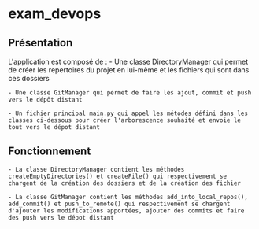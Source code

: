# exam_devops

## Présentation
L'application est composé de :
    - Une classe DirectoryManager qui permet de créer les repertoires du projet en lui-même et les fichiers qui sont dans ces dossiers

    - Une classe GitManager qui permet de faire les ajout, commit et push vers le dépôt distant

    - Un fichier principal main.py qui appel les métodes défini dans les classes ci-dessous pour créer l'arborescence souhaité et envoie le tout vers le dépot distant

## Fonctionnement
    - La classe DirectoryManager contient les méthodes createEmptyDirectories() et createFile() qui respectivement se chargent de la création des dossiers et de la création des fichier

    - La classe GitManager contient les méthodes add_into_local_repos(), add_commit() et push_to_remote() qui respectivement se chargent d'ajouter les modifications apportées, ajouter des commits et faire des push vers le dépot distant